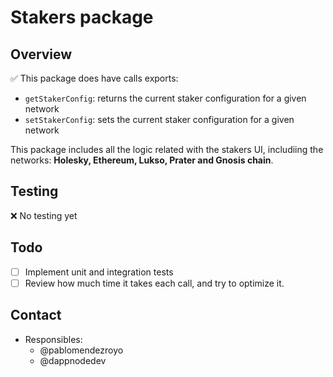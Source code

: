 # Stakers package

## Overview

✅ This package does have calls exports:

- `getStakerConfig`: returns the current staker configuration for a given network
- `setStakerConfig`: sets the current staker configuration for a given network

This package includes all the logic related with the stakers UI, includiing the networks: **Holesky, Ethereum, Lukso, Prater and Gnosis chain**.

## Testing

❌ No testing yet

## Todo

- [ ] Implement unit and integration tests
- [ ] Review how much time it takes each call, and try to optimize it.

## Contact

- Responsibles:
  - @pablomendezroyo
  - @dappnodedev

